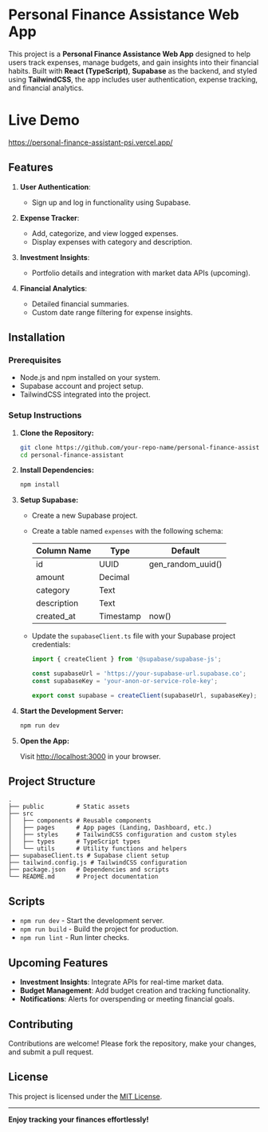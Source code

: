 # Personal Finance Assistance Web App

This project is a **Personal Finance Assistance Web App** designed to help users track expenses, manage budgets, and gain insights into their financial habits. Built with **React (TypeScript)**, **Supabase** as the backend, and styled using **TailwindCSS**, the app includes user authentication, expense tracking, and financial analytics.
# Live Demo
https://personal-finance-assistant-psi.vercel.app/

## Features

1. **User Authentication**: 
   - Sign up and log in functionality using Supabase.

2. **Expense Tracker**:
   - Add, categorize, and view logged expenses.
   - Display expenses with category and description.

3. **Investment Insights**:
   - Portfolio details and integration with market data APIs (upcoming).

4. **Financial Analytics**:
   - Detailed financial summaries.
   - Custom date range filtering for expense insights.

## Installation

### Prerequisites

- Node.js and npm installed on your system.
- Supabase account and project setup.
- TailwindCSS integrated into the project.

### Setup Instructions

1. **Clone the Repository:**

   ```bash
   git clone https://github.com/your-repo-name/personal-finance-assistant
   cd personal-finance-assistant
   ```

2. **Install Dependencies:**

   ```bash
   npm install
   ```

3. **Setup Supabase:**

   - Create a new Supabase project.
   - Create a table named `expenses` with the following schema:

     | Column Name | Type       | Default           |
     |-------------|------------|-------------------|
     | id          | UUID       | gen_random_uuid() |
     | amount      | Decimal    |                   |
     | category    | Text       |                   |
     | description | Text       |                   |
     | created_at  | Timestamp  | now()             |

   - Update the `supabaseClient.ts` file with your Supabase project credentials:

     ```ts
     import { createClient } from '@supabase/supabase-js';

     const supabaseUrl = 'https://your-supabase-url.supabase.co';
     const supabaseKey = 'your-anon-or-service-role-key';

     export const supabase = createClient(supabaseUrl, supabaseKey);
     ```

4. **Start the Development Server:**

   ```bash
   npm run dev
   ```

5. **Open the App:**

   Visit [http://localhost:3000](http://localhost:3000) in your browser.

## Project Structure

```plaintext
.
├── public         # Static assets
├── src
│   ├── components # Reusable components
│   ├── pages      # App pages (Landing, Dashboard, etc.)
│   ├── styles     # TailwindCSS configuration and custom styles
│   ├── types      # TypeScript types
│   └── utils      # Utility functions and helpers
├── supabaseClient.ts # Supabase client setup
├── tailwind.config.js # TailwindCSS configuration
├── package.json   # Dependencies and scripts
└── README.md      # Project documentation
```

## Scripts

- `npm run dev` - Start the development server.
- `npm run build` - Build the project for production.
- `npm run lint` - Run linter checks.

## Upcoming Features

- **Investment Insights**: Integrate APIs for real-time market data.
- **Budget Management**: Add budget creation and tracking functionality.
- **Notifications**: Alerts for overspending or meeting financial goals.

## Contributing

Contributions are welcome! Please fork the repository, make your changes, and submit a pull request.

## License

This project is licensed under the [MIT License](LICENSE).

---

**Enjoy tracking your finances effortlessly!**
